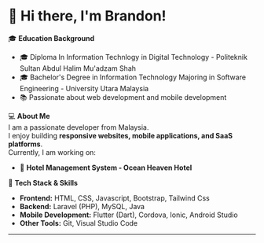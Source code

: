 # 👋 Hi there, I'm Brandon!

🎓 **Education Background**
- 🎓 Diploma In Information Technlogy in Digital Technology - Politeknik Sultan Abdul Halim Mu'adzam Shah
- 🎓 Bachelor's Degree in Information Technology Majoring in Software Engineering - University Utara Malaysia  
- 📚 Passionate about web development and mobile development

💻 **About Me**  
I am a passionate developer from Malaysia.  
I enjoy building **responsive websites, mobile applications, and SaaS platforms**.  
Currently, I am working on:  
- 🏨 **Hotel Management System - Ocean Heaven Hotel**  

🚀 **Tech Stack & Skills**  
- **Frontend:** HTML, CSS, Javascript, Bootstrap, Tailwind Css  
- **Backend:** Laravel (PHP), MySQL, Java  
- **Mobile Development:** Flutter (Dart), Cordova, Ionic, Android Studio  
- **Other Tools:** Git, Visual Studio Code
---
